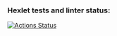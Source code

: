 ### Hexlet tests and linter status:
[![Actions Status](https://github.com/MarieMiatova/python-project-49/actions/workflows/hexlet-check.yml/badge.svg)](https://github.com/MarieMiatova/python-project-49/actions)
